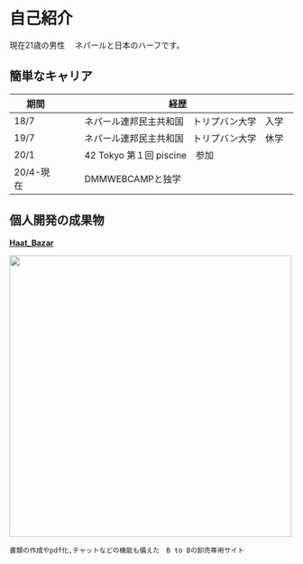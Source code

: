 # 自己紹介
現在21歳の男性　
ネパールと日本のハーフです。
## 簡単なキャリア
|  期間  |  経歴  |
| ---- | ---- |
|  18/7  |　　ネパール連邦民主共和国　トリプバン大学　入学　　|
|  19/7  |　　ネパール連邦民主共和国　トリプバン大学　休学　　|
|  20/1  |　　42 Tokyo 第１回 piscine　参加　　|
|  20/4-現在|　　DMMWEBCAMPと独学　　|


## 個人開発の成果物  
**[Haat_Bazar](https://github.com/ashish0248/Haat_Bazar)** 

<img width="500px" src="https://user-images.githubusercontent.com/61741711/86092838-0909b980-bae9-11ea-977e-10ffcc9386ac.png">

```
書類の作成やpdf化,チャットなどの機能も備えた　B to Bの卸売専用サイト
```

